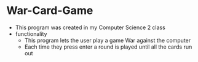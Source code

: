 # War-Card-Game
- This program was created in my Computer Science 2 class
- functionality 
  - This program lets the user play a game War against the computer
  - Each time they press enter a round is played until all the cards run out
